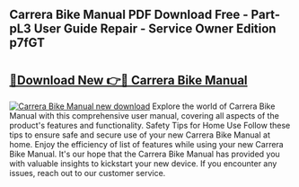 ## Carrera Bike Manual PDF Download Free - Part-pL3 User Guide Repair - Service Owner Edition p7fGT

# <h2><a href="http://cf129.oget.top/?id=Carrera+Bike+Manual">🔗Download New 👉🔴 Carrera Bike Manual</a></h2>

[![Carrera Bike Manual new download](https://i.imgur.com/5g1atiW.png)](http://cf129.oget.top/?id=Carrera+Bike+Manual)
Explore the world of Carrera Bike Manual with this comprehensive user manual, covering all aspects of the product's features and functionality. Safety Tips for Home Use Follow these tips to ensure safe and secure use of your new Carrera Bike Manual at home. Enjoy the efficiency of list of features while using your new Carrera Bike Manual. It's our hope that the Carrera Bike Manual has provided you with valuable insights to kickstart your new device. If you encounter any issues, reach out to our customer service.
